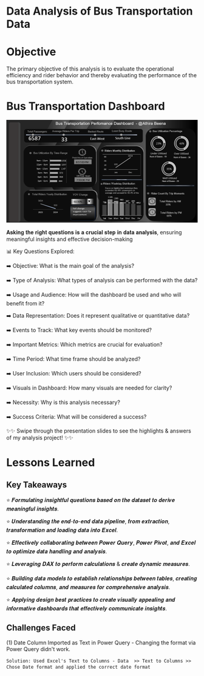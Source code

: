 # Data Analysis of Bus Transportation Data 

# Objective
The primary objective of this analysis is to evaluate the operational efficiency and rider behavior and thereby evaluating the performance of the bus transportation system.

# Bus Transportation Dashboard 
![Transportation Dashboard](https://raw.githubusercontent.com/AthiraThulasi/Excel/main/Bus%20Transportation%20Analysis/Transportation_Dashboard.png)

𝐀𝐬𝐤𝐢𝐧𝐠 𝐭𝐡𝐞 𝐫𝐢𝐠𝐡𝐭 𝐪𝐮𝐞𝐬𝐭𝐢𝐨𝐧𝐬 𝐢𝐬 𝐚 𝐜𝐫𝐮𝐜𝐢𝐚𝐥 𝐬𝐭𝐞𝐩 𝐢𝐧 𝐝𝐚𝐭𝐚 𝐚𝐧𝐚𝐥𝐲𝐬𝐢𝐬, ensuring meaningful insights and effective decision-making

📊 Key Questions Explored:

➡️ Objective: What is the main goal of the analysis?

➡️ Type of Analysis: What types of analysis can be performed with the data?

➡️ Usage and Audience: How will the dashboard be used and who will benefit from it?

➡️ Data Representation: Does it represent qualitative or quantitative data?

➡️ Events to Track: What key events should be monitored?

➡️ Important Metrics: Which metrics are crucial for evaluation?

➡️ Time Period: What time frame should be analyzed?

➡️ User Inclusion: Which users should be considered?

➡️ Visuals in Dashboard: How many visuals are needed for clarity?

➡️ Necessity: Why is this analysis necessary?

➡️ Success Criteria: What will be considered a success?

✨✨ Swipe through the presentation slides to see the highlights & answers of my analysis project! ✨✨

# Lessons Learned

## Key Takeaways

⭐ 𝑭𝒐𝒓𝒎𝒖𝒍𝒂𝒕𝒊𝒏𝒈 𝒊𝒏𝒔𝒊𝒈𝒉𝒕𝒇𝒖𝒍 𝒒𝒖𝒆𝒔𝒕𝒊𝒐𝒏𝒔 𝒃𝒂𝒔𝒆𝒅 𝒐𝒏 𝒕𝒉𝒆 𝒅𝒂𝒕𝒂𝒔𝒆𝒕 𝒕𝒐 𝒅𝒆𝒓𝒊𝒗𝒆 𝒎𝒆𝒂𝒏𝒊𝒏𝒈𝒇𝒖𝒍 𝒊𝒏𝒔𝒊𝒈𝒉𝒕𝒔.

⭐ 𝑼𝒏𝒅𝒆𝒓𝒔𝒕𝒂𝒏𝒅𝒊𝒏𝒈 𝒕𝒉𝒆 𝒆𝒏𝒅-𝒕𝒐-𝒆𝒏𝒅 𝒅𝒂𝒕𝒂 𝒑𝒊𝒑𝒆𝒍𝒊𝒏𝒆, 𝒇𝒓𝒐𝒎 𝒆𝒙𝒕𝒓𝒂𝒄𝒕𝒊𝒐𝒏, 𝒕𝒓𝒂𝒏𝒔𝒇𝒐𝒓𝒎𝒂𝒕𝒊𝒐𝒏 𝒂𝒏𝒅 𝒍𝒐𝒂𝒅𝒊𝒏𝒈 𝒅𝒂𝒕𝒂 𝒊𝒏𝒕𝒐 𝑬𝒙𝒄𝒆𝒍.

⭐ 𝑬𝒇𝒇𝒆𝒄𝒕𝒊𝒗𝒆𝒍𝒚 𝒄𝒐𝒍𝒍𝒂𝒃𝒐𝒓𝒂𝒕𝒊𝒏𝒈 𝒃𝒆𝒕𝒘𝒆𝒆𝒏 𝑷𝒐𝒘𝒆𝒓 𝑸𝒖𝒆𝒓𝒚, 𝑷𝒐𝒘𝒆𝒓 𝑷𝒊𝒗𝒐𝒕, 𝒂𝒏𝒅 𝑬𝒙𝒄𝒆𝒍 𝒕𝒐 𝒐𝒑𝒕𝒊𝒎𝒊𝒛𝒆 𝒅𝒂𝒕𝒂 𝒉𝒂𝒏𝒅𝒍𝒊𝒏𝒈 𝒂𝒏𝒅 𝒂𝒏𝒂𝒍𝒚𝒔𝒊𝒔.

⭐ 𝑳𝒆𝒗𝒆𝒓𝒂𝒈𝒊𝒏𝒈 𝑫𝑨𝑿 𝒕𝒐 𝒑𝒆𝒓𝒇𝒐𝒓𝒎 𝒄𝒂𝒍𝒄𝒖𝒍𝒂𝒕𝒊𝒐𝒏𝒔 & 𝒄𝒓𝒆𝒂𝒕𝒆 𝒅𝒚𝒏𝒂𝒎𝒊𝒄 𝒎𝒆𝒂𝒔𝒖𝒓𝒆𝒔.

⭐ 𝑩𝒖𝒊𝒍𝒅𝒊𝒏𝒈 𝒅𝒂𝒕𝒂 𝒎𝒐𝒅𝒆𝒍𝒔 𝒕𝒐 𝒆𝒔𝒕𝒂𝒃𝒍𝒊𝒔𝒉 𝒓𝒆𝒍𝒂𝒕𝒊𝒐𝒏𝒔𝒉𝒊𝒑𝒔 𝒃𝒆𝒕𝒘𝒆𝒆𝒏 𝒕𝒂𝒃𝒍𝒆𝒔, 𝒄𝒓𝒆𝒂𝒕𝒊𝒏𝒈 𝒄𝒂𝒍𝒄𝒖𝒍𝒂𝒕𝒆𝒅 𝒄𝒐𝒍𝒖𝒎𝒏𝒔, 𝒂𝒏𝒅 𝒎𝒆𝒂𝒔𝒖𝒓𝒆𝒔 𝒇𝒐𝒓 𝒄𝒐𝒎𝒑𝒓𝒆𝒉𝒆𝒏𝒔𝒊𝒗𝒆 𝒂𝒏𝒂𝒍𝒚𝒔𝒊𝒔.

⭐ 𝑨𝒑𝒑𝒍𝒚𝒊𝒏𝒈 𝒅𝒆𝒔𝒊𝒈𝒏 𝒃𝒆𝒔𝒕 𝒑𝒓𝒂𝒄𝒕𝒊𝒄𝒆𝒔 𝒕𝒐 𝒄𝒓𝒆𝒂𝒕𝒆 𝒗𝒊𝒔𝒖𝒂𝒍𝒍𝒚 𝒂𝒑𝒑𝒆𝒂𝒍𝒊𝒏𝒈 𝒂𝒏𝒅 𝒊𝒏𝒇𝒐𝒓𝒎𝒂𝒕𝒊𝒗𝒆 𝒅𝒂𝒔𝒉𝒃𝒐𝒂𝒓𝒅𝒔 𝒕𝒉𝒂𝒕 𝒆𝒇𝒇𝒆𝒄𝒕𝒊𝒗𝒆𝒍𝒚 𝒄𝒐𝒎𝒎𝒖𝒏𝒊𝒄𝒂𝒕𝒆 𝒊𝒏𝒔𝒊𝒈𝒉𝒕𝒔.

## Challenges Faced

(1) Date Column Imported as Text in Power Query - Changing the format via Power Query didn't work.

    Solution: Used Excel's Text to Columns - Data  >> Text to Columns >> Chose Date format and applied the correct date format




